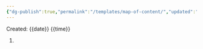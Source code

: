 ```yaml
---
{"dg-publish":true,"permalink":"/templates/map-of-content/","updated":"2025-01-14T11:44:57.641+05:30"}
---
```


Created: {{date}} {{time}}

1. 